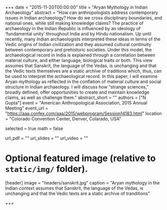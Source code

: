 +++
date = "2015-11-20T00:00:00"
title = "Aryan Mythology in Indian Archaeology"
abstract = "How can anthropologists address contemporary issues in Indian archaeology? How do we cross disciplinary boundaries, and national ones, while still making knowledge claims? The practice of archaeology in the Indian Republic is influenced by an ideology of ‘fundamental unity’ throughout India and by Hindu nationalism. Up until recently, many Indian archaeologists interpreted these ideas in terms of the Vedic origins of Indian civilization and they assumed cultural continuity between contemporary and prehistoric societies. Under this model, the archaeological record in India is explained through a correlation between material culture, and either language, biological traits or both. This view assumes that Sanskrit, the language of the Vedas, is unchanging and that the Vedic texts themselves are a static archive of traditions which, thus, can be used to interpret the archaeological record. In this paper, I will examine Aryan mythology as reflected in the conflation of material culture and social structure in Indian archaeology. I will discuss how “strange sciences,” broadly defined, offer opportunities to create and maintain knowledge claims, as well as challenge them."
abstract_short = ""
authors = ["N Gupta"]
event = "American Anthropological Association, 2015 Annual Meeting"
event_url = "https://aaa.confex.com/aaa/2015/webprogram/Session14183.html"
location = "Colorado Convention Center, Denver, Colarado, USA"

selected = true
math = false

url_pdf = ""
url_slides = ""
url_video = ""

# Optional featured image (relative to `static/img/` folder).
[header]
image = "headers/sanskrit.jpg"
caption = "Aryan mythology in the Indian context assumes that Sanskrit, the language of the Vedas, is unchanging and that the Vedic texts are a static archive of tranditions"

+++
